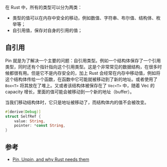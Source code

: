 
在 Rust 中，所有的类型可以分为两类：

* 类型的值可以在内存中安全的移动，例如数值、字符串、布尔值、结构体、枚举等；
* 自引用值，保存对自身的引用的值；

## 自引用

Pin 就是为了解决一个主要的问题：自引用类型。例如一个结构体保存了一个引用类型，同时还有个指针指向这个引用类型。这是个非常常见的数据结构，在很多时候都很有用。但是它不是内存安全的，加上 Rust 会经常在内存中移动值，例如将这个结构体传给一个函数，在函数中它可能就被移动到了新的地址。或者使用了 `Box<T>` 将其放在了堆上。又或者该结构体被保存在了 `Vec<T>` 中，随着 Vec 的 capacity 增长，里面的值可能会被移动到一个新的地址（buffer）。

当我们移动结构体时，它只是地址被移动了，而结构体内的值不会被改变。


```rust
#[derive(Debug)]
struct SelfRef {
    value: String,
    pointer: *const String,
}
```
## 参考

- [Pin, Unpin, and why Rust needs them](https://blog.cloudflare.com/pin-and-unpin-in-rust)